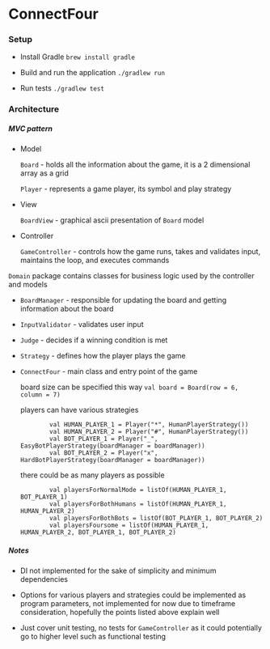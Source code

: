 # ConnectFour

### Setup

* Install Gradle `brew install gradle`

* Build and run the application `./gradlew run`

* Run tests `./gradlew test`

### Architecture

##### MVC pattern
* Model
  
  `Board` - holds all the information about the game, it is a 2 dimensional array as a grid
  
  `Player` - represents a game player, its symbol and play strategy

* View

  `BoardView` - graphical ascii presentation of `Board` model

* Controller
  
  `GameController` - controls how the game runs, takes and validates input, maintains the loop, and executes commands
  
`Domain` package contains classes for business logic used by the controller and models

* `BoardManager` - responsible for updating the board and getting information about the board

* `InputValidator` - validates user input

* `Judge` - decides if a winning condition is met

* `Strategy` - defines how the player plays the game

* `ConnectFour` - main class and entry point of the game
  
  board size can be specified this way
  `val board = Board(row = 6, column = 7)`

  players can have various strategies
  ```
          val HUMAN_PLAYER_1 = Player("*", HumanPlayerStrategy())
          val HUMAN_PLAYER_2 = Player("#", HumanPlayerStrategy())
          val BOT_PLAYER_1 = Player("_", EasyBotPlayerStrategy(boardManager = boardManager))
          val BOT_PLAYER_2 = Player("x", HardBotPlayerStrategy(boardManager = boardManager))
  ```

  there could be as many players as possible
  ```
          val playersForNormalMode = listOf(HUMAN_PLAYER_1, BOT_PLAYER_1)
          val playersForBothHumans = listOf(HUMAN_PLAYER_1, HUMAN_PLAYER_2)
          val playersForBothBots = listOf(BOT_PLAYER_1, BOT_PLAYER_2)
          val playersFoursome = listOf(HUMAN_PLAYER_1, HUMAN_PLAYER_2, BOT_PLAYER_1, BOT_PLAYER_2)
  ```
  
##### Notes

* DI not implemented for the sake of simplicity and minimum dependencies

* Options for various players and strategies could be implemented as program parameters, not implemented for now due to timeframe consideration, hopefully the points listed above explain well

* Just cover unit testing, no tests for `GameController` as it could potentially go to higher level such as functional testing 